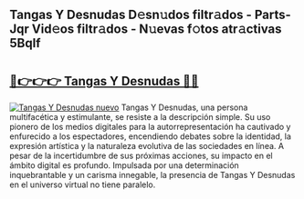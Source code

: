 ## Tangas Y Desnudas D𝚎sn𝚞dos filtr𝚊dos - Parts-Jqr Vid𝚎os filtr𝚊dos - N𝚞evas f𝚘tos atr𝚊ctivas 5Bqlf

# <h2><a href="http://mb756n.tromn.icu/?c=Tangas+Y+Desnudas">🔗👉👉👉 Tangas Y Desnudas 🔗🔗</a></h2>

[![Tangas Y Desnudas nuevo](https://i.imgur.com/pEAQMta.gif)](http://mb756n.tromn.icu/?c=Tangas+Y+Desnudas)
Tangas Y Desnudas, una persona multifacética y estimulante, se resiste a la descripción simple. Su uso pionero de los medios digitales para la autorrepresentación ha cautivado y enfurecido a los espectadores, encendiendo debates sobre la identidad, la expresión artística y la naturaleza evolutiva de las sociedades en línea. A pesar de la incertidumbre de sus próximas acciones, su impacto en el ámbito digital es profundo. Impulsada por una determinación inquebrantable y un carisma innegable, la presencia de Tangas Y Desnudas en el universo virtual no tiene paralelo.
